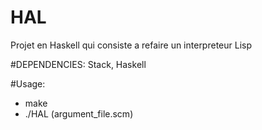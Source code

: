 # HAL

Projet en Haskell qui consiste a refaire un interpreteur Lisp

#DEPENDENCIES: Stack, Haskell

#Usage: 
 - make
 - ./HAL (argument_file.scm)
